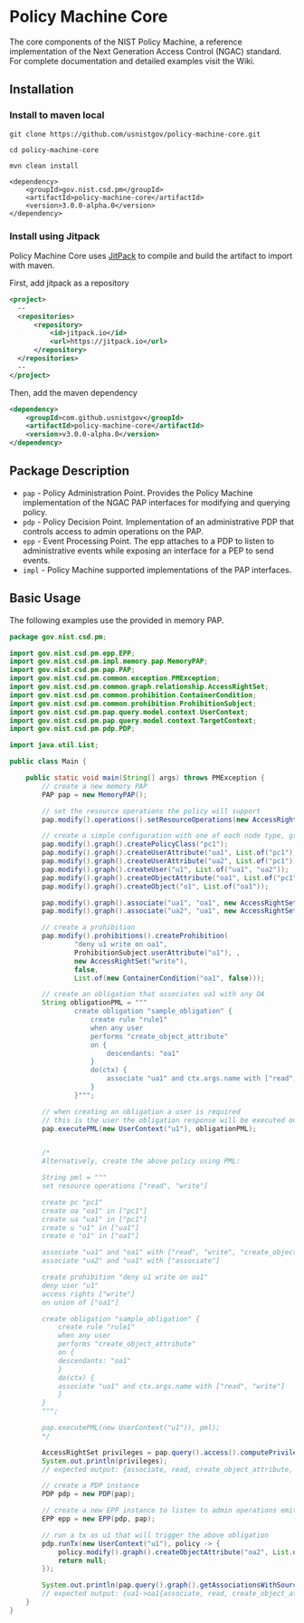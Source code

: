 # Policy Machine Core

The core components of the NIST Policy Machine, a reference implementation of the Next Generation Access Control (NGAC) standard. 
For complete documentation and detailed examples visit the Wiki.

## Installation

### Install to maven local
```
git clone https://github.com/usnistgov/policy-machine-core.git

cd policy-machine-core

mvn clean install
```

```
<dependency>
    <groupId>gov.nist.csd.pm</groupId>
    <artifactId>policy-machine-core</artifactId>
    <version>3.0.0-alpha.0</version>
</dependency>
```

### Install using Jitpack
Policy Machine Core uses [JitPack](https://jitpack.io/) to compile and build the artifact to import with maven.

First, add jitpack as a repository
```xml
<project>
  --
  <repositories>
      <repository>
          <id>jitpack.io</id>
          <url>https://jitpack.io</url>
      </repository>
  </repositories>
  --
</project>
```

Then, add the maven dependency
```xml
<dependency>
    <groupId>com.github.usnistgov</groupId>
    <artifactId>policy-machine-core</artifactId>
    <version>v3.0.0-alpha.0</version>
</dependency>
```
## Package Description

- `pap` - Policy Administration Point. Provides the Policy Machine implementation of the NGAC PAP interfaces for modifying and querying policy.
- `pdp` - Policy Decision Point. Implementation of an administrative PDP that controls access to admin operations on the PAP.
- `epp` - Event Processing Point. The epp attaches to a PDP to listen to administrative events while exposing an interface for a PEP to send events.
- `impl` - Policy Machine supported implementations of the PAP interfaces.

## Basic Usage
The following examples use the provided in memory PAP.

```java
package gov.nist.csd.pm;

import gov.nist.csd.pm.epp.EPP;
import gov.nist.csd.pm.impl.memory.pap.MemoryPAP;
import gov.nist.csd.pm.pap.PAP;
import gov.nist.csd.pm.common.exception.PMException;
import gov.nist.csd.pm.common.graph.relationship.AccessRightSet;
import gov.nist.csd.pm.common.prohibition.ContainerCondition;
import gov.nist.csd.pm.common.prohibition.ProhibitionSubject;
import gov.nist.csd.pm.pap.query.model.context.UserContext;
import gov.nist.csd.pm.pap.query.model.context.TargetContext;
import gov.nist.csd.pm.pdp.PDP;

import java.util.List;

public class Main {

	public static void main(String[] args) throws PMException {
		// create a new memory PAP
		PAP pap = new MemoryPAP();

		// set the resource operations the policy will support
		pap.modify().operations().setResourceOperations(new AccessRightSet("read", "write"));

		// create a simple configuration with one of each node type, granting u1 read access to o1.
		pap.modify().graph().createPolicyClass("pc1");
		pap.modify().graph().createUserAttribute("ua1", List.of("pc1"));
		pap.modify().graph().createUserAttribute("ua2", List.of("pc1"));
		pap.modify().graph().createUser("u1", List.of("ua1", "ua2"));
		pap.modify().graph().createObjectAttribute("oa1", List.of("pc1"));
		pap.modify().graph().createObject("o1", List.of("oa1"));

		pap.modify().graph().associate("ua1", "oa1", new AccessRightSet("read", "write", "create_object_attribute", "associate", "associate_to"));
		pap.modify().graph().associate("ua2", "ua1", new AccessRightSet("associate"));

		// create a prohibition
		pap.modify().prohibitions().createProhibition(
				"deny u1 write on oa1",
				ProhibitionSubject.userAttribute("u1"), ,
				new AccessRightSet("write"),
				false,
				List.of(new ContainerCondition("oa1", false)));

		// create an obligation that associates ua1 with any OA
		String obligationPML = """
				create obligation "sample_obligation" {
					create rule "rule1"
					when any user
					performs "create_object_attribute"
					on {
				        descendants: "oa1"
				    }
					do(ctx) {
						associate "ua1" and ctx.args.name with ["read", "write"]
					}
				}""";

		// when creating an obligation a user is required
		// this is the user the obligation response will be executed on behalf of
		pap.executePML(new UserContext("u1"), obligationPML);


		/*
		Alternatively, create the above policy using PML:

		String pml = """
		set resource operations ["read", "write"]

		create pc "pc1"
		create oa "oa1" in ["pc1"]
		create ua "ua1" in ["pc1"]
		create u "u1" in ["ua1"]
		create o "o1" in ["oa1"]

		associate "ua1" and "oa1" with ["read", "write", "create_object_attribute", "associate", "associate_to"]
		associate "ua2" and "ua1" with ["associate"]

		create prohibition "deny u1 write on oa1"
		deny user "u1"
		access rights ["write"]
		on union of ["oa1"]

		create obligation "sample_obligation" {
		    create rule "rule1"
		    when any user
		    performs "create_object_attribute"
		    on {
			descendants: "oa1"
		    }
		    do(ctx) {
			associate "ua1" and ctx.args.name with ["read", "write"]
		    }
		}
		""";

		pap.executePML(new UserContext("u1")), pml);
		*/

		AccessRightSet privileges = pap.query().access().computePrivileges(new UserContext("u1"), new TargetContext("o1"));
		System.out.println(privileges);
		// expected output: {associate, read, create_object_attribute, associate_to}

		// create a PDP instance
		PDP pdp = new PDP(pap);

		// create a new EPP instance to listen to admin operations emitted by the PDP
		EPP epp = new EPP(pdp, pap);

		// run a tx as u1 that will trigger the above obligation
		pdp.runTx(new UserContext("u1"), policy -> {
			policy.modify().graph().createObjectAttribute("oa2", List.of("oa1"));
			return null;
		});

		System.out.println(pap.query().graph().getAssociationsWithSource("ua1"));
		// expected output: {ua1->oa1{associate, read, create_object_attribute, write, associate_to}, ua1->oa2{read, write}}
	}
}
```
